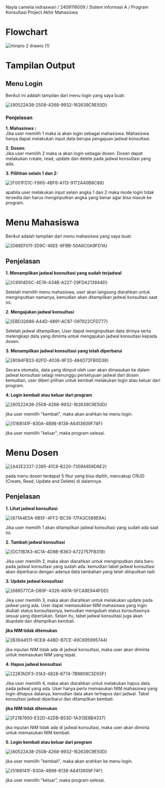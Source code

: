 Nayla camelia indraswari
/ 2409116009
/ Sistem informasi A
/ Program Konsultasi Project Akhir Mahasiswa

# Flowchart

![minpro 2 drawio (1)](https://github.com/user-attachments/assets/a0f1614b-4e1a-4f9c-8e77-7e085157bba6)

# Tampilan Output
## Menu Login

Berikut ini adalah tampilan dari menu login yang saya buat:

![{80522A38-2508-4268-9932-162639C9E50D}](https://github.com/user-attachments/assets/caa4c7e2-b4d2-4caa-adb8-c4090a3de0cf)

### Penjelasan 
**1. Mahasiswa :**\
Jika user memilih 1 maka ia akan login sebagai mahasiswa. Mahasiswa hanya dapat melakukan input data berupa pengajuan jadwal konsultasi.

**2. Dosen:**\
Jika user memilih 2 maka ia akan login sebagai dosen. Dosen dapat melakukan create, read, update dan delete pada jadwal konsultasi yang ada.

**3. Pilihhan selain 1 dan 2:**

![{F001FD1C-F865-4BF6-A113-9172A40B8C88}](https://github.com/user-attachments/assets/e05ab4a3-732d-435c-a080-374378cbc621)



apabila user melakukan input selain angka 1 dan 2 maka mode login tidak tersedia dan harus menginputkan angka yang benar agar bisa masuk ke program.

# Menu Mahasiswa

Berikut adalah tampilan dari menu mahasiswa yang saya buat:

![{D68EF011-2D9C-46EE-8FBB-50A6C0A9FD1A}](https://github.com/user-attachments/assets/486891bb-b27e-4653-9d83-ed89e858951e)

## Penjelasan

**1. Menampilkan jadwal kosnultasi yang sudah terjadwal**

![{C6914D5C-4E7A-434B-A227-29FDA213944D}](https://github.com/user-attachments/assets/5de286d0-6b47-4ec7-87db-46f69fe23dad)

Setelah memilih menu mahasiswa, user akan langsung diarahkan untuk menginputkan namanya, kemudian akan ditampilkan jadwal konsultasi saat ini.

**2. Mengajukan jadwal konsultasi**

![{EBD32686-A44D-4891-AC87-097922CFD777}](https://github.com/user-attachments/assets/647717bf-c7c1-450c-8673-31256d681836)

Setelah jadwal ditampilkan, User dapat menginputkan data dirinya serta melengkapi data yang diminta untuk mengajukan jadwal konsultasi kepada dosen.

**3. Menampilkan jadwal konsultasi yang telah diperbarui**

![{8094FB33-82FD-4038-9F33-484D72FB0D38}](https://github.com/user-attachments/assets/d1f65106-69ee-4621-b6e8-c6a2b04e0b0b)

Secara otomatis, data yang diinput oleh user akan dimasukan ke dalam jadwal konsultasi selagi menunggu persetujuan jadwal dari dosen.
kemudian, user diberi pilihan untuk kembali melakukan login atau keluar dari program.

**4. Login kembali atau keluar dari program**

![{80522A38-2508-4268-9932-162639C9E50D}](https://github.com/user-attachments/assets/caa4c7e2-b4d2-4caa-adb8-c4090a3de0cf)

jika user memilih "kembali", maka akan arahkan ke menu login.

![{5168141F-830A-4B98-8138-A6413609F74F}](https://github.com/user-attachments/assets/212b1edb-3d9f-4220-abb1-2cb038c428f6)

jika user memilih "keluar", maka program selesai.

# Menu Dosen

![{A42E2337-2395-41C8-B220-7359A856D6E2}](https://github.com/user-attachments/assets/38efcf05-6986-4cba-a25c-b225e951ac08)

pada menu dosen terdapat 5 fitur yang bisa dipilih, mencakup CRUD (Create, Read, Update and Delete) di dalamnya.

## Penjelasan

**1. Lihat jadwal konsultasi**

![{871A4E5A-9B5F-4FF2-BC36-17FA3C589E9A}](https://github.com/user-attachments/assets/13ab6ac4-2dc6-4caa-ba61-c41ba095537f)

Jika user memilih 1 akan ditampilkan jadwal konsultasi yang sudah ada saat ini.

**2. Tambah jadwal konsultasi**

![{DC11B7A3-AC1A-4D8B-B363-A722757FB319}](https://github.com/user-attachments/assets/d1c7e3c5-65bd-4325-aba4-614ce9643e44)

Jika user memilih 2, maka akan diarahkan untuk menginputkan data baru pada jadwal konsultasi yang sudah ada. kemudian tabel jadwal konsultasi akan diperbarui dengan adanya data tambahan yang telah diinputkan tadi.

**3. Update jadwal konsultasi**

![{688577CA-D80F-4326-A97A-5FCA8E944FDD}](https://github.com/user-attachments/assets/a4b15e1f-b4cf-4a3e-b589-ce1a799aa8d8)

Jika user memilih 3, maka akan diarahkan untuk melakukan update pada jadwal yang ada. User dapat memasukkan NIM mahasiswa yang ingin diubah status konsultasinya, kemudian mengubah status konsultasinya sesuai yang diperlukan. Selain itu, tabel jadwal konsultasi juga akan diupdate dan ditampilkan kembali.

**jika NIM tidak ditemukan**

![{B3944511-9CE8-44BD-B7CE-49C695995744}](https://github.com/user-attachments/assets/a220977a-9ade-433d-8d64-d8b4bb44a933)

jika inputan NIM tidak ada di jadwal konsultasi, maka user akan diminta untuk memasukan NIM yang tepat.

**4. Hapus jadwal konsultasi**

![{2287ADF3-31A3-4828-8774-7B9809C5D55F}](https://github.com/user-attachments/assets/baea1a56-87df-4c58-bb0b-607ca4e21005)

Jika user memilih 4, maka akan diarahkan untuk melakukan hapus data pada jadwal yang ada. User hanya perlu memasukan NIM mahasiswa yang ingin dihapus datanya, kemudian data akan terhapus dari jadwal. Tabel konsultasi jadwal diperbarui dan ditampilkan kembali.

**jika NIM tidak ditemukan**

![{F2187650-E32D-42DB-B53D-1A313E8B4337}](https://github.com/user-attachments/assets/9bb3f504-f934-4855-a28a-6a116d7e3132)

jika inputan NIM tidak ada di jadwal konsultasi, maka user akan diminta untuk memasukan NIM kembali.

**5. Login kembali atau keluar dari program**

![{80522A38-2508-4268-9932-162639C9E50D}](https://github.com/user-attachments/assets/caa4c7e2-b4d2-4caa-adb8-c4090a3de0cf)

jika user memilih "kembali", maka akan arahkan ke menu login.

![{5168141F-830A-4B98-8138-A6413609F74F}](https://github.com/user-attachments/assets/212b1edb-3d9f-4220-abb1-2cb038c428f6)

jika user memilih "keluar", maka program selesai.






